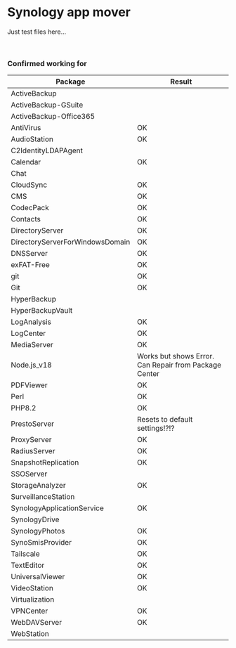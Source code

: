 # Synology app mover 

Just test files here...

<br>

### Confirmed working for

| Package | Result |
|-----|-----|
| ActiveBackup |  |
| ActiveBackup-GSuite |  |
| ActiveBackup-Office365 |  |
| AntiVirus | OK |
| AudioStation | OK |	
| C2IdentityLDAPAgent |  |
| Calendar | OK |
| Chat |  |
| CloudSync | OK |
| CMS | OK |
| CodecPack | OK |
| Contacts | OK |
| DirectoryServer | OK |
| DirectoryServerForWindowsDomain | OK |
| DNSServer | OK |
| exFAT-Free | OK |
| git | OK |
| Git | OK |
| HyperBackup |  |
| HyperBackupVault |  |
| LogAnalysis | OK |
| LogCenter | OK |
| MediaServer | OK |
| Node.js_v18 | Works but shows Error. Can Repair from Package Center |
| PDFViewer | OK |
| Perl | OK |
| PHP8.2 | OK |
| PrestoServer | Resets to default settings!?!? |
| ProxyServer | OK |
| RadiusServer | OK |
| SnapshotReplication | OK |
| SSOServer |  |
| StorageAnalyzer | OK |
| SurveillanceStation |  |
| SynologyApplicationService | OK |
| SynologyDrive |  |
| SynologyPhotos | OK |
| SynoSmisProvider | OK |
| Tailscale | OK |
| TextEditor | OK |
| UniversalViewer | OK |
| VideoStation | OK |
| Virtualization |  |
| VPNCenter | OK |
| WebDAVServer | OK |
| WebStation |  |

